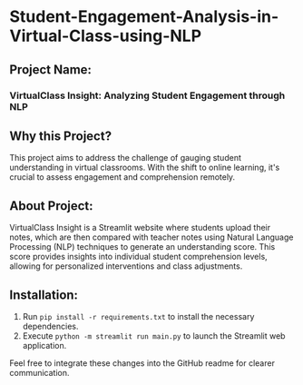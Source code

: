 # Student-Engagement-Analysis-in-Virtual-Class-using-NLP
## Project Name: 
### VirtualClass Insight: Analyzing Student Engagement through NLP

## Why this Project?
This project aims to address the challenge of gauging student understanding in virtual classrooms. With the shift to online learning, it's crucial to assess engagement and comprehension remotely.

## About Project:
VirtualClass Insight is a Streamlit website where students upload their notes, which are then compared with teacher notes using Natural Language Processing (NLP) techniques to generate an understanding score. This score provides insights into individual student comprehension levels, allowing for personalized interventions and class adjustments.

## Installation:
1. Run `pip install -r requirements.txt` to install the necessary dependencies.
2. Execute `python -m streamlit run main.py` to launch the Streamlit web application.

Feel free to integrate these changes into the GitHub readme for clearer communication.
